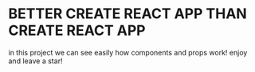 # BETTER CREATE REACT APP THAN CREATE REACT APP
in this project we can see easily how components and props work! enjoy and leave a star!

